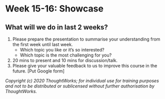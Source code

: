 # Week 15-16: Showcase

## What will we do in last 2 weeks?

1. Please prepare the presentation to summarise your understanding from the first week until last week. 
   * Which topic you like or it’s so interested? 
   * Which topic is the most challenging for you?
2. 20 mins to present and 10 mins for discussion/talk.
3. Please give your valuable feedback to us to improve this course in the future. \[Put Google form\]

_Copyright \(c\) 2020 ThoughtWorks; for individual use for training purposes and not to be distributed or sublicensed without further authorisation by ThoughtWorks._

